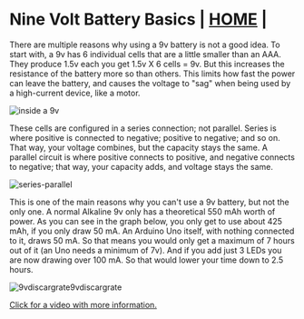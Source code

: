 # Nine Volt Battery Basics  | [HOME](README.md) |


There are multiple reasons why using a 9v battery is not a good idea. To start with, a 9v has 6 individual cells that are a little smaller than an AAA. They produce 1.5v each you get 1.5v X 6 cells = 9v.  But this increases the resistance of the battery more so than others.  This limits how fast the power can leave the battery, and causes the voltage to "sag" when being used by a high-current device, like a motor.


![inside a 9v](images/nineVolts/insidea9v.jpg "inside a 9v")

These cells are configured in a series connection; not parallel. Series is where positive is connected to negative; positive to negative; and so on.  That way, your voltage combines, but the capacity stays the same. A parallel circuit is where positive connects to positive, and negative connects to negative; that way, your capacity adds, and voltage stays the same.

![series-parallel](images/nineVolts/series-and-parallel-circuits-battery.jpg "series-parallel")


This is one of the main reasons why you can't use a 9v battery, but not the only one. A normal Alkaline 9v only has a theoretical 550 mAh worth of power. As you can see in the graph below, you only get to use about 425 mAh, if you only draw 50 mA. An Arduino Uno itself, with nothing connected to it, draws 50 mA. So that means you would only get a maximum of 7 hours out of it (an Uno needs a minimum of 7v). And if you add just 3 LEDs you are now drawing over 100 mA. So that would lower your time down to 2.5 hours.

![9vdiscargrate9vdiscargrate](images/nineVolts/9vdiscargrate.png)

[Click for a video with more information.](https://odysee.com/@Maderdash:2/9vBattery:0 "video of 9v battery issues")
